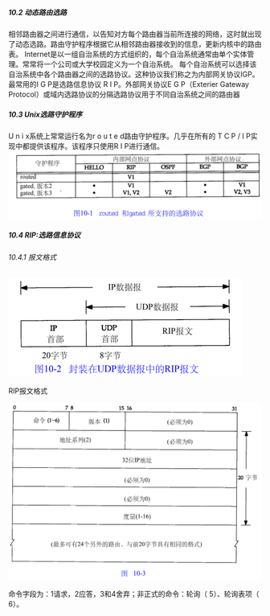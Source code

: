 ##### 10.2 动态路由选路

相邻路由器之间进行通信，以告知对方每个路由器当前所连接的网络，这时就出现了动态选路。路由守护程序根据它从相邻路由器接收到的信息，更新内核中的路由表。
 Internet是以一组自治系统的方式组织的，每个自治系统通常由单个实体管理。常常将一个公司或大学校园定义为一个自治系统。 每个自治系统可以选择该自治系统中各个路由器之间的选路协议。这种协议我们称之为内部网关协议IGP。最常用的I G P是选路信息协议 R I P。外部网关协议E G P（Exterier Gateway Protocol）或域内选路协议的分隔选路协议用于不同自治系统之间的路由器

##### 10.3 Unix选路守护程序

U n i x系统上常常运行名为r o u t e d路由守护程序。几乎在所有的 T C P / I P实现中都提供该程序。该程序只使用R I P进行通信。
<img src="image-20210910090449864.png" alt="image-20210910090449864" style="zoom:50%;" />

##### 10.4 RIP:选路信息协议

###### 10.4.1 报文格式

<img src="image-20210910090710862.png" alt="image-20210910090710862" style="zoom:50%;" />

RIP报文格式

<img src="image-20210910091121620.png" alt="image-20210910091121620" style="zoom:50%;" />

命令字段为：1请求，2应答，3和4舍弃；非正式的命令：轮询（ 5）、轮询表项（ 6）。